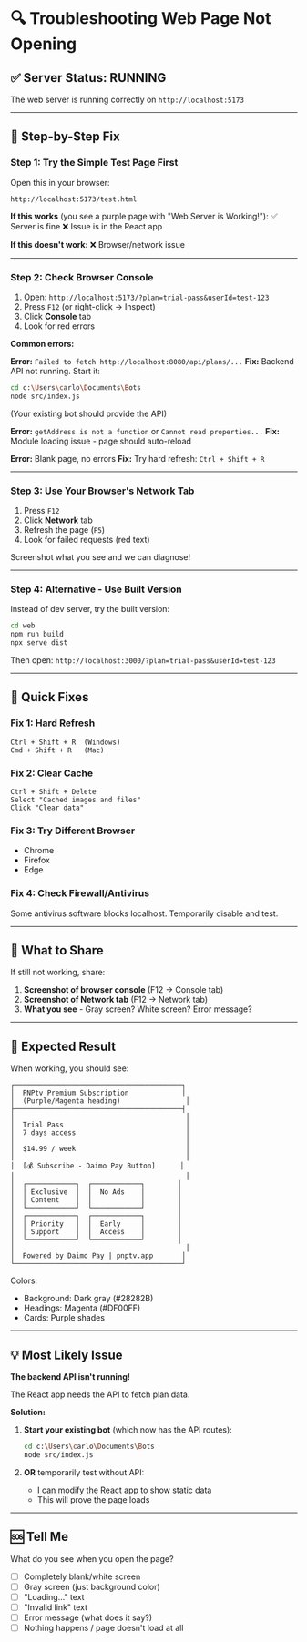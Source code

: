 # 🔍 Troubleshooting Web Page Not Opening

## ✅ Server Status: RUNNING

The web server is running correctly on `http://localhost:5173`

---

## 🧪 Step-by-Step Fix

### Step 1: Try the Simple Test Page First

Open this in your browser:
```
http://localhost:5173/test.html
```

**If this works** (you see a purple page with "Web Server is Working!"):
✅ Server is fine
❌ Issue is in the React app

**If this doesn't work:**
❌ Browser/network issue

---

### Step 2: Check Browser Console

1. Open: `http://localhost:5173/?plan=trial-pass&userId=test-123`
2. Press `F12` (or right-click → Inspect)
3. Click **Console** tab
4. Look for red errors

**Common errors:**

**Error:** `Failed to fetch http://localhost:8080/api/plans/...`
**Fix:** Backend API not running. Start it:
```bash
cd c:\Users\carlo\Documents\Bots
node src/index.js
```
(Your existing bot should provide the API)

**Error:** `getAddress is not a function` or `Cannot read properties...`
**Fix:** Module loading issue - page should auto-reload

**Error:** Blank page, no errors
**Fix:** Try hard refresh: `Ctrl + Shift + R`

---

### Step 3: Use Your Browser's Network Tab

1. Press `F12`
2. Click **Network** tab
3. Refresh the page (`F5`)
4. Look for failed requests (red text)

Screenshot what you see and we can diagnose!

---

### Step 4: Alternative - Use Built Version

Instead of dev server, try the built version:

```bash
cd web
npm run build
npx serve dist
```

Then open: `http://localhost:3000/?plan=trial-pass&userId=test-123`

---

## 🔧 Quick Fixes

### Fix 1: Hard Refresh
```
Ctrl + Shift + R  (Windows)
Cmd + Shift + R   (Mac)
```

### Fix 2: Clear Cache
```
Ctrl + Shift + Delete
Select "Cached images and files"
Click "Clear data"
```

### Fix 3: Try Different Browser
- Chrome
- Firefox
- Edge

### Fix 4: Check Firewall/Antivirus
Some antivirus software blocks localhost. Temporarily disable and test.

---

## 📸 What to Share

If still not working, share:

1. **Screenshot of browser console** (F12 → Console tab)
2. **Screenshot of Network tab** (F12 → Network tab)
3. **What you see** - Gray screen? White screen? Error message?

---

## 🎯 Expected Result

When working, you should see:

```
┌─────────────────────────────────────────┐
│  PNPtv Premium Subscription             │
│  (Purple/Magenta heading)                │
├─────────────────────────────────────────┤
│                                          │
│  Trial Pass                              │
│  7 days access                           │
│                                          │
│  $14.99 / week                           │
│                                          │
│  [💰 Subscribe - Daimo Pay Button]      │
│                                          │
│  ┌────────────┐  ┌────────────┐        │
│  │ Exclusive  │  │  No Ads    │        │
│  │ Content    │  │            │        │
│  └────────────┘  └────────────┘        │
│  ┌────────────┐  ┌────────────┐        │
│  │ Priority   │  │  Early     │        │
│  │ Support    │  │  Access    │        │
│  └────────────┘  └────────────┘        │
│                                          │
│  Powered by Daimo Pay | pnptv.app       │
└─────────────────────────────────────────┘
```

Colors:
- Background: Dark gray (#28282B)
- Headings: Magenta (#DF00FF)
- Cards: Purple shades

---

## 💡 Most Likely Issue

**The backend API isn't running!**

The React app needs the API to fetch plan data.

**Solution:**

1. **Start your existing bot** (which now has the API routes):
   ```bash
   cd c:\Users\carlo\Documents\Bots
   node src/index.js
   ```

2. **OR** temporarily test without API:
   - I can modify the React app to show static data
   - This will prove the page loads

---

## 🆘 Tell Me

What do you see when you open the page?

- [ ] Completely blank/white screen
- [ ] Gray screen (just background color)
- [ ] "Loading..." text
- [ ] "Invalid link" text
- [ ] Error message (what does it say?)
- [ ] Nothing happens / page doesn't load at all
